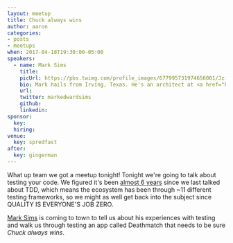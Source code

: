 ```yaml
---
layout: meetup
title: Chuck always wins
author: aaron
categories:
- posts
- meetups
when: 2017-04-18T19:30:00-05:00
speakers:
  - name: Mark Sims
    title:
    picUrl: https://pbs.twimg.com/profile_images/677995731974656001/Jzi_AbRc.jpg
    bio: Mark hails from Irving, Texas. He's an architect at <a href="https://twitter.com/projekt202">@projekt202</a>, and when he's not judiciously driving for a high level of quality in his JavaScript based applications, you might find him dad'ing, playing guitar, or woodworking.
    url:
    twitter: markedwardsims
    github:
    linkedin:
sponsor:
  key:
  hiring:
venue:
  key: spredfast
after:
  key: gingerman
---
```


What up team we got a meetup tonight! Tonight we're going to talk about testing your code. We figured it's been [almost 6 years](/june-meetup-details-announced/) since we last talked about TDD, which means the ecosystem has been through ~11 different testing frameworks, so we might as well get back into the subject since QUALITY IS EVERYONE'S JOB ZERO.

[Mark Sims](https://twitter.com/markedwardsims) is coming to town to tell us about his experiences with testing and walk us through testing an app called Deathmatch that needs to be sure *Chuck always wins*.
